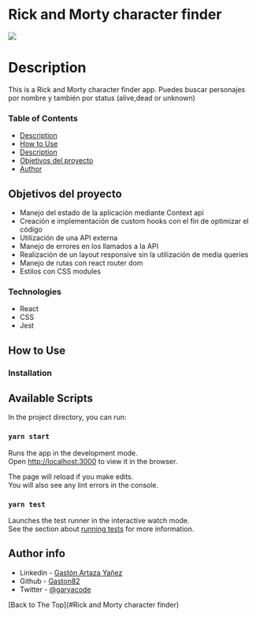 # Rick and Morty character finder

![](https://media.giphy.com/media/l378BzHA5FwWFXVSg/giphy.gif)

# Description

This is a Rick and Morty character finder app. Puedes buscar personajes por nombre y también por status (alive,dead or unknown)

### Table of Contents

- [Description](#description)
- [How to Use](#how-to-use)
- [Description](#description)
- [Objetivos del proyecto](#description)
- [Author](#author-info)

## Objetivos del proyecto

- Manejo del estado de la aplicación mediante Context api
- Creación e implementación de custom hooks con el fin de optimizar el código
- Utilización de una API externa
- Manejo de errores en los llamados a la API
- Realización de un layout responsive sin la utilización de media queries
- Manejo de rutas con react router dom
- Estilos con CSS modules

### Technologies

- React
- CSS
- Jest

## How to Use

### Installation

## Available Scripts

In the project directory, you can run:

### `yarn start`

Runs the app in the development mode.\
Open [http://localhost:3000](http://localhost:3000) to view it in the browser.

The page will reload if you make edits.\
You will also see any lint errors in the console.

### `yarn test`

Launches the test runner in the interactive watch mode.\
See the section about [running tests](https://facebook.github.io/create-react-app/docs/running-tests) for more information.

## Author info

- Linkedin - [Gastón Artaza Yañez](https://www.linkedin.com/in/gast%C3%B3n-artaza-frontend-developer/)
- Github - [Gaston82](https://github.com/Gaston82)
- Twitter - [@garyacode](https://twitter.com/garyacode)

[Back to The Top](#Rick and Morty character finder)
